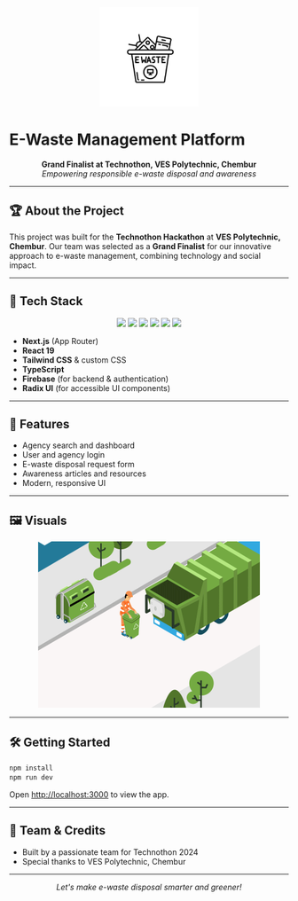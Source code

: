 <p align="center">
  <img src="./Images/logo.jpg" alt="E-Waste Logo" width="180"/>
</p>

# E-Waste Management Platform

<p align="center">
  <b>Grand Finalist at Technothon, VES Polytechnic, Chembur</b><br/>
  <i>Empowering responsible e-waste disposal and awareness</i>
</p>

---

## 🏆 About the Project

This project was built for the <b>Technothon Hackathon</b> at <b>VES Polytechnic, Chembur</b>. Our team was selected as a <b>Grand Finalist</b> for our innovative approach to e-waste management, combining technology and social impact.

---

## 🚀 Tech Stack

<p align="center">
  <img src="https://img.shields.io/badge/Next.js-000000?style=for-the-badge&logo=nextdotjs&logoColor=white"/>
  <img src="https://img.shields.io/badge/React-20232A?style=for-the-badge&logo=react&logoColor=61DAFB"/>
  <img src="https://img.shields.io/badge/Tailwind_CSS-38B2AC?style=for-the-badge&logo=tailwind-css&logoColor=white"/>
  <img src="https://img.shields.io/badge/TypeScript-3178C6?style=for-the-badge&logo=typescript&logoColor=white"/>
  <img src="https://img.shields.io/badge/Firebase-FFCA28?style=for-the-badge&logo=firebase&logoColor=white"/>
  <img src="https://img.shields.io/badge/Radix_UI-000000?style=for-the-badge&logo=radix-ui&logoColor=white"/>
</p>

- **Next.js** (App Router)
- **React 19**
- **Tailwind CSS** & custom CSS
- **TypeScript**
- **Firebase** (for backend & authentication)
- **Radix UI** (for accessible UI components)

---

## 🌟 Features

- Agency search and dashboard
- User and agency login
- E-waste disposal request form
- Awareness articles and resources
- Modern, responsive UI

---

## 🖼️ Visuals

<p align="center">
  <img src="./Images/overlayanimation1.gif" alt="Demo Animation" width="400"/>
</p>

---

## 🛠️ Getting Started

```bash
npm install
npm run dev
```

Open [http://localhost:3000](http://localhost:3000) to view the app.

---

## 👥 Team & Credits

- Built by a passionate team for Technothon 2024
- Special thanks to VES Polytechnic, Chembur

---

<p align="center">
  <i>Let's make e-waste disposal smarter and greener!</i>
</p>

